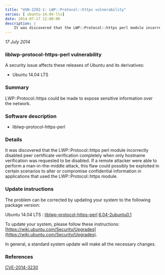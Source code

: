 ```yaml
---
title: "USN-2292-1: LWP::Protocol::https vulnerability"
series: [ ubuntu-14.04-lts]
date: 2014-07-17 12:00:00
description: |
    It was discovered that the LWP::Protocol::https perl module incorrectly disabled peer certificate verification completely when only hostname verification was requested to be disabled. If a remote attacker were able to perform a man-in-the-middle attack, this flaw could possibly be exploited in certain scenarios to alter or compromise confidential information in applications that used the LWP::Protocol::https module. 
--- 
```

 
 

*17 July 2014*

### liblwp-protocol-https-perl vulnerability

A security issue affects these releases of Ubuntu and its derivatives:

* Ubuntu 14.04 LTS

### Summary

LWP::Protocol::https could be made to expose sensitive information over the network.

### Software description

* liblwp-protocol-https-perl 

### Details

It was discovered that the LWP::Protocol::https perl module incorrectly disabled peer certificate verification completely when only hostname verification was requested to be disabled. If a remote attacker were able to perform a man-in-the-middle attack, this flaw could possibly be exploited in certain scenarios to alter or compromise confidential information in applications that used the LWP::Protocol::https module. 

### Update instructions

The problem can be corrected by updating your system to the following package version:

Ubuntu 14.04 LTS
 : [liblwp-protocol-https-perl](https://launchpad.net/ubuntu/+source/liblwp-protocol-https-perl) <span> [6.04-2ubuntu0.1](https://launchpad.net/ubuntu/+source/liblwp-protocol-https-perl/6.04-2ubuntu0.1) </span> 

To update your system, please follow these instructions: [https://wiki.ubuntu.com/Security/Upgrades](https://wiki.ubuntu.com/Security/Upgrades).

In general, a standard system update will make all the necessary changes. 

### References

 
 [CVE-2014-3230](http://people.ubuntu.com/~ubuntu-security/cve/CVE-2014-3230)
 

